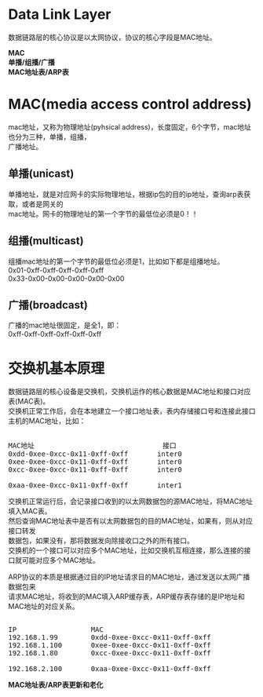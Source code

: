 # Data Link Layer  
数据链路层的核心协议是以太网协议，协议的核心字段是MAC地址。    
  
**MAC**  
**单播/组播/广播**  
**MAC地址表/ARP表**  
  
# MAC(media access control address)      
mac地址，又称为物理地址(pyhsical address)，长度固定，6个字节，mac地址也分为三种，单播，组播，    
广播地址。        
      
## 单播(unicast)      
单播地址，就是对应网卡的实际物理地址，根据ip包的目的ip地址，查询arp表获取，或者是网关的      
mac地址。网卡的物理地址的第一个字节的最低位必须是0！！        
      
## 组播(multicast)      
组播mac地址的第一个字节的最低位必须是1，比如如下都是组播地址。        
0x01-0xff-0xff-0xff-0xff-0xff        
0x33-0x00-0x00-0x00-0x00-0x00        
      
## 广播(broadcast)      
广播的mac地址很固定，是全1，即：        
0xff-0xff-0xff-0xff-0xff-0xff        
    
# 交换机基本原理    
数据链路层的核心设备是交换机，交换机运作的核心数据是MAC地址和接口对应表(MAC表)。    
交换机正常工作后，会在本地建立一个接口地址表，表内存储接口号和连接此接口  
主机的MAC地址，比如：    
<pre>  
MAC地址								接口      
0xdd-0xee-0xcc-0x11-0xff-0xff		inter0  
0xee-0xee-0xcc-0x11-0xff-0xff       inter0  
0xcc-0xee-0xcc-0x11-0xff-0xff		inter0              
  
0xaa-0xee-0xcc-0x11-0xff-0xff		inter1  
</pre>  
交换机正常运行后，会记录接口收到的以太网数据包的源MAC地址，将MAC地址填入MAC表。  
然后查询MAC地址表中是否有以太网数据包的目的MAC地址，如果有，则从对应接口转发  
数据包，如果没有，那将数据发向除接收口之外的所有接口。  
交换机的一个接口可以对应多个MAC地址，比如交换机互相连接，那么连接的接口就可能对应多个MAC地址。    
  
  
ARP协议的本质是根据通过目的IP地址请求目的MAC地址，通过发送以太网广播数据包来  
请求MAC地址，将收到的MAC填入ARP缓存表，ARP缓存表存储的是IP地址和MAC地址的对应关系。  
<pre>  
IP					MAC									   
192.168.1.99		0xdd-0xee-0xcc-0x11-0xff-0xff		  
192.168.1.100		0xee-0xee-0xcc-0x11-0xff-0xff         
192.168.1.80		0xcc-0xee-0xcc-0x11-0xff-0xff		             
  
192.168.2.100		0xaa-0xee-0xcc-0x11-0xff-0xff		  
</pre>  
  
**MAC地址表/ARP表更新和老化**   

